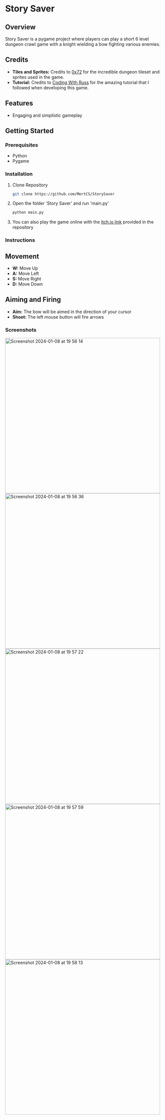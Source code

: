 # Story Saver

## Overview

Story Saver is a pygame project where players can play a short 6 level dungeon crawl game with a knight wielding a bow fighting various enemies.

## Credits

- **Tiles and Sprites:** Credits to [0x72](https://0x72.itch.io/dungeontileset-ii) for the incredible dungeon tileset and sprites used in the game.
- **Tutorial:** Credits to [Coding With Russ](https://www.udemy.com/course/pygame-dungeon-crawler/) for the amazing tutorial that I followed when developing this game.

## Features

- Engaging and simplistic gameplay

## Getting Started

### Prerequisites

- Python
- Pygame

### Installation

1. Clone Repository
   ```bash
   git clone https://github.com/MertCS/StorySaver

2. Open the folder 'Story Saver' and run 'main.py'
   ```bash
   python main.py

3. You can also play the game online with the [itch.io link](https://mertcs.itch.io/story-saver) provided in the repository

### Instructions

## Movement

- **W:** Move Up
- **A:** Move Left
- **S:** Move Right
- **D:** Move Down

## Aiming and Firing

- **Aim:** The bow will be aimed in the direction of your cursor
- **Shoot:** The left mouse button will fire arrows

### Screenshots
<img width="500" alt="Screenshot 2024-01-08 at 19 56 14" src="https://github.com/MertCS/StorySaver/assets/91367755/d3a0dd70-de65-4d7b-beef-491f5b3908f4">
<img width="500" alt="Screenshot 2024-01-08 at 19 56 36" src="https://github.com/MertCS/StorySaver/assets/91367755/1ebbe73e-36c8-4521-8d5d-9ec89508613d">
<img width="500" alt="Screenshot 2024-01-08 at 19 57 22" src="https://github.com/MertCS/StorySaver/assets/91367755/c4e6bead-6a51-418a-9b10-072d7d6ae7a3">
<img width="500ß" alt="Screenshot 2024-01-08 at 19 57 59" src="https://github.com/MertCS/StorySaver/assets/91367755/18603165-5e79-4ebf-93d5-cd3ac7dfdbf6">
<img width="500" alt="Screenshot 2024-01-08 at 19 58 13" src="https://github.com/MertCS/StorySaver/assets/91367755/c0c8e4bb-321c-4ec6-87d9-2e9c331fca4a">





